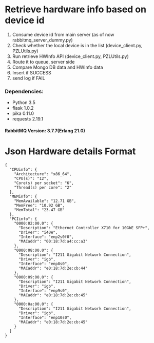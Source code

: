 # Retrieve hardware info based on device id

1. Consume device id from main server (as of now rabbitmq_server_dummy.py)
2. Check whether the local device is in the list (device_client.py, PZLUtils.py)
3. Run retrieve HWInfo API (device_client.py, PZLUtils.py)
4. Route it to queue, server side
5. Compare Mongo DB data and HWInfo data 
6. Insert if SUCCESS
7. send log if FAIL 


### **Dependencies:**

* Python 3.5
* flask 1.0.2
* pika 0.11.0
* requests 2.19.1

#### RabbitMQ Version: 3.7.7(Erlang 21.0)

# Json Hardware details Format
```
{
  "CPUinfo": {
    "Architecture": "x86_64",
    "CPU(s)": "12",
    "Core(s) per socket": "6",
    "Thread(s) per core": "2"
  },
  "MEMinfo": {
    "MemAvailable": "12.71 GB",
    "MemFree": "10.92 GB",
    "MemTotal": "23.47 GB"
  },
  "PCIinfo": {
    "0000:02:00.0": {
      "Description": "Ethernet Controller X710 for 10GbE SFP+",
      "Driver": "i40e",
      "Interface": "enp2s0f0",
      "MACaddr": "00:18:7d:a4:cc:a3"
    },
    "0000:08:00.0": {
      "Description": "I211 Gigabit Network Connection",
      "Driver": "igb",
      "Interface": "enp8s0",
      "MACaddr": "e0:18:7d:2e:cb:44"
    },
    "0000:09:00.0": {
      "Description": "I211 Gigabit Network Connection",
      "Driver": "igb",
      "Interface": "enp9s0",
      "MACaddr": "e0:18:7d:2e:cb:45"
    },
    "0000:0a:00.0": {
      "Description": "I211 Gigabit Network Connection",
      "Driver": "igb",
      "Interface": "enp10s0",
      "MACaddr": "e0:18:7d:2e:cb:45"
    }
  }
}
```